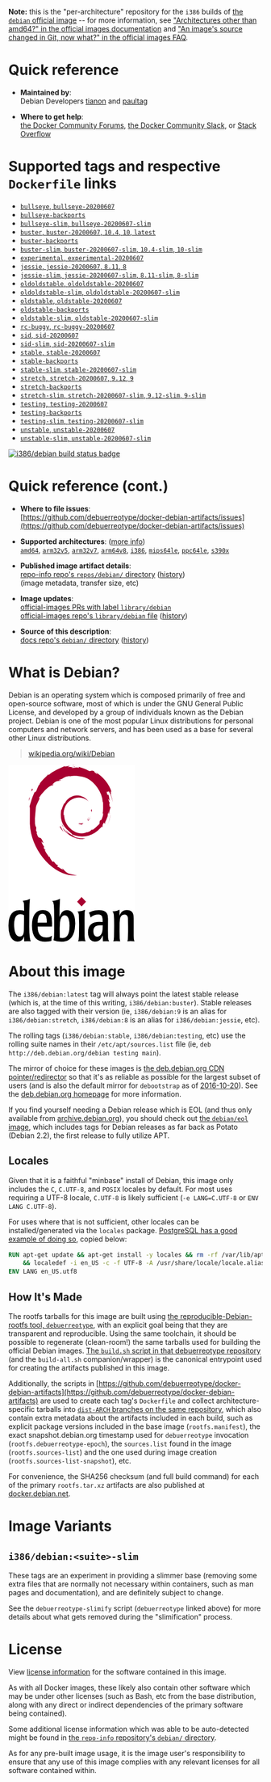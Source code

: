 <!--

********************************************************************************

WARNING:

    DO NOT EDIT "debian/README.md"

    IT IS AUTO-GENERATED

    (from the other files in "debian/" combined with a set of templates)

********************************************************************************

-->

**Note:** this is the "per-architecture" repository for the `i386` builds of [the `debian` official image](https://hub.docker.com/_/debian) -- for more information, see ["Architectures other than amd64?" in the official images documentation](https://github.com/docker-library/official-images#architectures-other-than-amd64) and ["An image's source changed in Git, now what?" in the official images FAQ](https://github.com/docker-library/faq#an-images-source-changed-in-git-now-what).

# Quick reference

-	**Maintained by**:  
	Debian Developers [tianon](https://qa.debian.org/developer.php?login=tianon) and [paultag](https://qa.debian.org/developer.php?login=paultag)

-	**Where to get help**:  
	[the Docker Community Forums](https://forums.docker.com/), [the Docker Community Slack](http://dockr.ly/slack), or [Stack Overflow](https://stackoverflow.com/search?tab=newest&q=docker)

# Supported tags and respective `Dockerfile` links

-	[`bullseye`, `bullseye-20200607`](https://github.com/debuerreotype/docker-debian-artifacts/blob/41754f640b471436ab9efa2b53aa0271a68a1726/bullseye/Dockerfile)
-	[`bullseye-backports`](https://github.com/debuerreotype/docker-debian-artifacts/blob/41754f640b471436ab9efa2b53aa0271a68a1726/bullseye/backports/Dockerfile)
-	[`bullseye-slim`, `bullseye-20200607-slim`](https://github.com/debuerreotype/docker-debian-artifacts/blob/41754f640b471436ab9efa2b53aa0271a68a1726/bullseye/slim/Dockerfile)
-	[`buster`, `buster-20200607`, `10.4`, `10`, `latest`](https://github.com/debuerreotype/docker-debian-artifacts/blob/41754f640b471436ab9efa2b53aa0271a68a1726/buster/Dockerfile)
-	[`buster-backports`](https://github.com/debuerreotype/docker-debian-artifacts/blob/41754f640b471436ab9efa2b53aa0271a68a1726/buster/backports/Dockerfile)
-	[`buster-slim`, `buster-20200607-slim`, `10.4-slim`, `10-slim`](https://github.com/debuerreotype/docker-debian-artifacts/blob/41754f640b471436ab9efa2b53aa0271a68a1726/buster/slim/Dockerfile)
-	[`experimental`, `experimental-20200607`](https://github.com/debuerreotype/docker-debian-artifacts/blob/41754f640b471436ab9efa2b53aa0271a68a1726/experimental/Dockerfile)
-	[`jessie`, `jessie-20200607`, `8.11`, `8`](https://github.com/debuerreotype/docker-debian-artifacts/blob/41754f640b471436ab9efa2b53aa0271a68a1726/jessie/Dockerfile)
-	[`jessie-slim`, `jessie-20200607-slim`, `8.11-slim`, `8-slim`](https://github.com/debuerreotype/docker-debian-artifacts/blob/41754f640b471436ab9efa2b53aa0271a68a1726/jessie/slim/Dockerfile)
-	[`oldoldstable`, `oldoldstable-20200607`](https://github.com/debuerreotype/docker-debian-artifacts/blob/41754f640b471436ab9efa2b53aa0271a68a1726/oldoldstable/Dockerfile)
-	[`oldoldstable-slim`, `oldoldstable-20200607-slim`](https://github.com/debuerreotype/docker-debian-artifacts/blob/41754f640b471436ab9efa2b53aa0271a68a1726/oldoldstable/slim/Dockerfile)
-	[`oldstable`, `oldstable-20200607`](https://github.com/debuerreotype/docker-debian-artifacts/blob/41754f640b471436ab9efa2b53aa0271a68a1726/oldstable/Dockerfile)
-	[`oldstable-backports`](https://github.com/debuerreotype/docker-debian-artifacts/blob/41754f640b471436ab9efa2b53aa0271a68a1726/oldstable/backports/Dockerfile)
-	[`oldstable-slim`, `oldstable-20200607-slim`](https://github.com/debuerreotype/docker-debian-artifacts/blob/41754f640b471436ab9efa2b53aa0271a68a1726/oldstable/slim/Dockerfile)
-	[`rc-buggy`, `rc-buggy-20200607`](https://github.com/debuerreotype/docker-debian-artifacts/blob/41754f640b471436ab9efa2b53aa0271a68a1726/rc-buggy/Dockerfile)
-	[`sid`, `sid-20200607`](https://github.com/debuerreotype/docker-debian-artifacts/blob/41754f640b471436ab9efa2b53aa0271a68a1726/sid/Dockerfile)
-	[`sid-slim`, `sid-20200607-slim`](https://github.com/debuerreotype/docker-debian-artifacts/blob/41754f640b471436ab9efa2b53aa0271a68a1726/sid/slim/Dockerfile)
-	[`stable`, `stable-20200607`](https://github.com/debuerreotype/docker-debian-artifacts/blob/41754f640b471436ab9efa2b53aa0271a68a1726/stable/Dockerfile)
-	[`stable-backports`](https://github.com/debuerreotype/docker-debian-artifacts/blob/41754f640b471436ab9efa2b53aa0271a68a1726/stable/backports/Dockerfile)
-	[`stable-slim`, `stable-20200607-slim`](https://github.com/debuerreotype/docker-debian-artifacts/blob/41754f640b471436ab9efa2b53aa0271a68a1726/stable/slim/Dockerfile)
-	[`stretch`, `stretch-20200607`, `9.12`, `9`](https://github.com/debuerreotype/docker-debian-artifacts/blob/41754f640b471436ab9efa2b53aa0271a68a1726/stretch/Dockerfile)
-	[`stretch-backports`](https://github.com/debuerreotype/docker-debian-artifacts/blob/41754f640b471436ab9efa2b53aa0271a68a1726/stretch/backports/Dockerfile)
-	[`stretch-slim`, `stretch-20200607-slim`, `9.12-slim`, `9-slim`](https://github.com/debuerreotype/docker-debian-artifacts/blob/41754f640b471436ab9efa2b53aa0271a68a1726/stretch/slim/Dockerfile)
-	[`testing`, `testing-20200607`](https://github.com/debuerreotype/docker-debian-artifacts/blob/41754f640b471436ab9efa2b53aa0271a68a1726/testing/Dockerfile)
-	[`testing-backports`](https://github.com/debuerreotype/docker-debian-artifacts/blob/41754f640b471436ab9efa2b53aa0271a68a1726/testing/backports/Dockerfile)
-	[`testing-slim`, `testing-20200607-slim`](https://github.com/debuerreotype/docker-debian-artifacts/blob/41754f640b471436ab9efa2b53aa0271a68a1726/testing/slim/Dockerfile)
-	[`unstable`, `unstable-20200607`](https://github.com/debuerreotype/docker-debian-artifacts/blob/41754f640b471436ab9efa2b53aa0271a68a1726/unstable/Dockerfile)
-	[`unstable-slim`, `unstable-20200607-slim`](https://github.com/debuerreotype/docker-debian-artifacts/blob/41754f640b471436ab9efa2b53aa0271a68a1726/unstable/slim/Dockerfile)

[![i386/debian build status badge](https://img.shields.io/jenkins/s/https/doi-janky.infosiftr.net/job/multiarch/job/i386/job/debian.svg?label=i386/debian%20%20build%20job)](https://doi-janky.infosiftr.net/job/multiarch/job/i386/job/debian/)

# Quick reference (cont.)

-	**Where to file issues**:  
	[https://github.com/debuerreotype/docker-debian-artifacts/issues](https://github.com/debuerreotype/docker-debian-artifacts/issues)

-	**Supported architectures**: ([more info](https://github.com/docker-library/official-images#architectures-other-than-amd64))  
	[`amd64`](https://hub.docker.com/r/amd64/debian/), [`arm32v5`](https://hub.docker.com/r/arm32v5/debian/), [`arm32v7`](https://hub.docker.com/r/arm32v7/debian/), [`arm64v8`](https://hub.docker.com/r/arm64v8/debian/), [`i386`](https://hub.docker.com/r/i386/debian/), [`mips64le`](https://hub.docker.com/r/mips64le/debian/), [`ppc64le`](https://hub.docker.com/r/ppc64le/debian/), [`s390x`](https://hub.docker.com/r/s390x/debian/)

-	**Published image artifact details**:  
	[repo-info repo's `repos/debian/` directory](https://github.com/docker-library/repo-info/blob/master/repos/debian) ([history](https://github.com/docker-library/repo-info/commits/master/repos/debian))  
	(image metadata, transfer size, etc)

-	**Image updates**:  
	[official-images PRs with label `library/debian`](https://github.com/docker-library/official-images/pulls?q=label%3Alibrary%2Fdebian)  
	[official-images repo's `library/debian` file](https://github.com/docker-library/official-images/blob/master/library/debian) ([history](https://github.com/docker-library/official-images/commits/master/library/debian))

-	**Source of this description**:  
	[docs repo's `debian/` directory](https://github.com/docker-library/docs/tree/master/debian) ([history](https://github.com/docker-library/docs/commits/master/debian))

# What is Debian?

Debian is an operating system which is composed primarily of free and open-source software, most of which is under the GNU General Public License, and developed by a group of individuals known as the Debian project. Debian is one of the most popular Linux distributions for personal computers and network servers, and has been used as a base for several other Linux distributions.

> [wikipedia.org/wiki/Debian](https://en.wikipedia.org/wiki/Debian)

![logo](https://raw.githubusercontent.com/docker-library/docs/b449be7df57e9ed9086bb5821bfb5d6cdc5d67a4/debian/logo.png)

# About this image

The `i386/debian:latest` tag will always point the latest stable release (which is, at the time of this writing, `i386/debian:buster`). Stable releases are also tagged with their version (ie, `i386/debian:9` is an alias for `i386/debian:stretch`, `i386/debian:8` is an alias for `i386/debian:jessie`, etc).

The rolling tags (`i386/debian:stable`, `i386/debian:testing`, etc) use the rolling suite names in their `/etc/apt/sources.list` file (ie, `deb http://deb.debian.org/debian testing main`).

The mirror of choice for these images is [the deb.debian.org CDN pointer/redirector](https://deb.debian.org) so that it's as reliable as possible for the largest subset of users (and is also the default mirror for `debootstrap` as of [2016-10-20](https://anonscm.debian.org/cgit/d-i/debootstrap.git/commit/?id=9e8bc60ad1ccf3a25ce7890526b70059f3e770de)). See the [deb.debian.org homepage](https://deb.debian.org) for more information.

If you find yourself needing a Debian release which is EOL (and thus only available from [archive.debian.org](http://archive.debian.org)), you should check out [the `debian/eol` image](https://hub.docker.com/r/debian/eol/), which includes tags for Debian releases as far back as Potato (Debian 2.2), the first release to fully utilize APT.

## Locales

Given that it is a faithful "minbase" install of Debian, this image only includes the `C`, `C.UTF-8`, and `POSIX` locales by default. For most uses requiring a UTF-8 locale, `C.UTF-8` is likely sufficient (`-e LANG=C.UTF-8` or `ENV LANG C.UTF-8`).

For uses where that is not sufficient, other locales can be installed/generated via the `locales` package. [PostgreSQL has a good example of doing so](https://github.com/docker-library/postgres/blob/69bc540ecfffecce72d49fa7e4a46680350037f9/9.6/Dockerfile#L21-L24), copied below:

```dockerfile
RUN apt-get update && apt-get install -y locales && rm -rf /var/lib/apt/lists/* \
	&& localedef -i en_US -c -f UTF-8 -A /usr/share/locale/locale.alias en_US.UTF-8
ENV LANG en_US.utf8
```

## How It's Made

The rootfs tarballs for this image are built using [the reproducible-Debian-rootfs tool, `debuerreotype`](https://github.com/debuerreotype/debuerreotype), with an explicit goal being that they are transparent and reproducible. Using the same toolchain, it should be possible to regenerate (clean-room!) the same tarballs used for building the official Debian images. [The `build.sh` script in that debuerreotype repository](https://github.com/debuerreotype/debuerreotype/blob/master/build.sh) (and the `build-all.sh` companion/wrapper) is the canonical entrypoint used for creating the artifacts published in this image.

Additionally, the scripts in [https://github.com/debuerreotype/docker-debian-artifacts](https://github.com/debuerreotype/docker-debian-artifacts) are used to create each tag's `Dockerfile` and collect architecture-specific tarballs into [`dist-ARCH` branches on the same repository](https://github.com/debuerreotype/docker-debian-artifacts/branches), which also contain extra metadata about the artifacts included in each build, such as explicit package versions included in the base image (`rootfs.manifest`), the exact snapshot.debian.org timestamp used for `debuerreotype` invocation (`rootfs.debuerreotype-epoch`), the `sources.list` found in the image (`rootfs.sources-list`) and the one used during image creation (`rootfs.sources-list-snapshot`), etc.

For convenience, the SHA256 checksum (and full build command) for each of the primary `rootfs.tar.xz` artifacts are also published at [docker.debian.net](https://docker.debian.net/).

# Image Variants

## `i386/debian:<suite>-slim`

These tags are an experiment in providing a slimmer base (removing some extra files that are normally not necessary within containers, such as man pages and documentation), and are definitely subject to change.

See the `debuerreotype-slimify` script (`debuerreotype` linked above) for more details about what gets removed during the "slimification" process.

# License

View [license information](https://www.debian.org/social_contract#guidelines) for the software contained in this image.

As with all Docker images, these likely also contain other software which may be under other licenses (such as Bash, etc from the base distribution, along with any direct or indirect dependencies of the primary software being contained).

Some additional license information which was able to be auto-detected might be found in [the `repo-info` repository's `debian/` directory](https://github.com/docker-library/repo-info/tree/master/repos/debian).

As for any pre-built image usage, it is the image user's responsibility to ensure that any use of this image complies with any relevant licenses for all software contained within.
